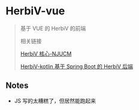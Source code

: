 # HerbiV-vue

> 基于 VUE 的 HerbiV 的前端
>
> 相关链接
>
> [HerbiV 核心-NJUCM](https://github.com/MLi-lab-Bioinformatics-NJUCM/HerbiV)
> 
> [HerbiV-kotlin 基于 Spring Boot 的 HerbiV 后端](https://gitee.com/zhouzhoukang/herbiv-kotlin)
> 

## Notes

- JS 写的太糟糕了，但居然能跑起来
